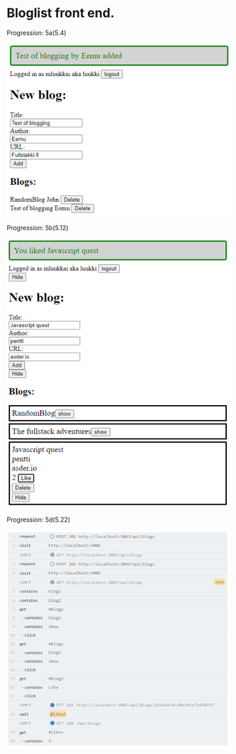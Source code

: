 # Bloglist front end.
Progression: 5a(5.4)

![](https://github.com/Alkane22/BlogiFront/blob/master/01.png?raw=true)

Progression: 5b(5.12)

![](https://github.com/Alkane22/BlogiFront/blob/master/02.png?raw=true)

Progression: 5d(5.22)

![](https://github.com/Alkane22/BlogiFront/blob/master/03.png?raw=true)
